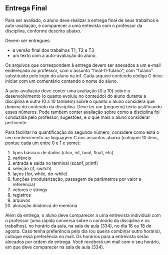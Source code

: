 ## Entrega Final

Para ser avaliado, o aluno deve realizar a entrega final de seus trabalhos e auto-avaliação, e comparecer a uma entevista com o professor da disciplina, conforme descrito abaixo.

Devem ser entregues:
- a versão final dos trabalhos T1, T2 e T3
- um texto com a auto-avaliação do aluno.

Os arquivos que correspondem à entrega devem ser anexados a um e-mail endereçado ao professor, com o assunto "final-l1-fulano", com "fulano" substituido pelo login do aluno na inf.
Cada arquivo contendo código C deve iniciar com um comentário contendo o nome do aluno.

A auto-avaliação deve conter uma avaliação (0 a 10) sobre o desenvolvimento (o quanto evoluiu no conteúdo) do aluno durante a disciplina e outra (0 a 10 também) sobre o quanto o aluno considera que domina do conteúdo da disciplina. Deve ter um (pequeno) texto justificando esses números.
Pode também conter avaliação sobre como a disciplina foi conduzida pelo professor, sugestões, e o que mais o aluno considerar pertinente.

Para facilitar na quantificação do segundo número, considere como está o seu conhecimento na linguagem C nos assuntos abaixo (coloquei 10 itens, pontue cada um entre 0 e 1 e some):
1. tipos básicos de dados (char, int, bool, float, etc)
1. variáveis
1. entrada e saída no terminal (scanf, printf)
1. seleção (if, switch)
1. laços (for, while, do-while)
1. funções (modularização, passagem de parâmetros por valor e referência)
1. vetores e strings
1. registros
1. arquivos
1. alocação dinâmica de memória

Além da entrega, o aluno deve comparecer a uma entrevista individual com o professor (uma rápida conversa sobre o conteúdo da disciplina e os trabalhos), no horário da aula, na sala de aula (334), no dia 16 ou 18 de agosto.
Caso tenha preferência pelo dia (ou queira combinar outro horário), coloque essa preferência no mail.
Os horários para a entrevista serão alocados por ordem de entrega. Você receberá um mail com o seu horário, em que deve comparecer na sala de aula (334).
